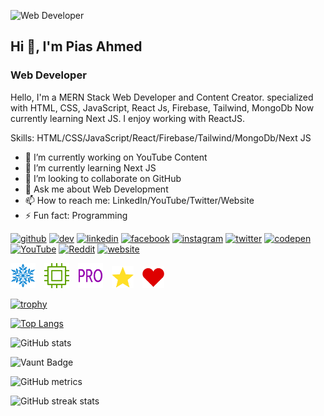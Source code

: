 ![Web Developer](https://media.licdn.com/dms/image/D5616AQFyfKpfxiExMA/profile-displaybackgroundimage-shrink_350_1400/0/1702098608807?e=1707350400&v=beta&t=y3S7z9XdNdpIJpdtcbpzAGdA33WnnWDDULKK-wixOzo)

## Hi 👋, I'm Pias Ahmed
### Web Developer

Hello, I'm a MERN Stack Web Developer and Content Creator. specialized with HTML, CSS, JavaScript, React Js, Firebase, Tailwind, MongoDb Now currently learning Next JS. I enjoy working with ReactJS.

Skills: HTML/CSS/JavaScript/React/Firebase/Tailwind/MongoDb/Next JS

- 🔭 I’m currently working on YouTube Content 
- 🌱 I’m currently learning Next JS 
- 👯 I’m looking to collaborate on GitHub 
- 💬 Ask me about Web Development  
- 📫 How to reach me: LinkedIn/YouTube/Twitter/Website 
- ⚡ Fun fact: Programming 


[<img src='https://cdn.jsdelivr.net/npm/simple-icons@3.0.1/icons/github.svg' alt='github' height='40'>](https://github.com/piasahmed1)  [<img src='https://cdn.jsdelivr.net/npm/simple-icons@3.0.1/icons/dev-dot-to.svg' alt='dev' height='40'>](https://dev.to/piasahmed)  [<img src='https://cdn.jsdelivr.net/npm/simple-icons@3.0.1/icons/linkedin.svg' alt='linkedin' height='40'>](https://www.linkedin.com/in/piasahmed/)  [<img src='https://cdn.jsdelivr.net/npm/simple-icons@3.0.1/icons/facebook.svg' alt='facebook' height='40'>](https://www.facebook.com/PiasAhmedWebDeveloper)  [<img src='https://cdn.jsdelivr.net/npm/simple-icons@3.0.1/icons/instagram.svg' alt='instagram' height='40'>](https://www.instagram.com/piasahmed1/)  [<img src='https://cdn.jsdelivr.net/npm/simple-icons@3.0.1/icons/twitter.svg' alt='twitter' height='40'>](https://twitter.com/MdPiasOfficial)  [<img src='https://cdn.jsdelivr.net/npm/simple-icons@3.0.1/icons/codepen.svg' alt='codepen' height='40'>](https://codepen.io/PiasAhmedOfficial)  [<img src='https://cdn.jsdelivr.net/npm/simple-icons@3.0.1/icons/youtube.svg' alt='YouTube' height='40'>](https://www.youtube.com/channel/@PiasAhmedOfficial)  [<img src='https://cdn.jsdelivr.net/npm/simple-icons@3.0.1/icons/reddit.svg' alt='Reddit' height='40'>](https://www.reddit.com/user/PiasAhmedOfficial)  [<img src='https://cdn.jsdelivr.net/npm/simple-icons@3.0.1/icons/icloud.svg' alt='website' height='40'>](https://piasahmed.com)  

<a href='https://archiveprogram.github.com/'><img src='https://raw.githubusercontent.com/acervenky/animated-github-badges/master/assets/acbadge.gif' width='40' height='40'></a> <a href='https://docs.github.com/en/developers'><img src='https://raw.githubusercontent.com/acervenky/animated-github-badges/master/assets/devbadge.gif' width='40' height='40'></a> <a href='https://github.com/pricing'><img src='https://raw.githubusercontent.com/acervenky/animated-github-badges/master/assets/pro.gif' width='40' height='40'></a> <a href='https://stars.github.com/'><img src='https://raw.githubusercontent.com/acervenky/animated-github-badges/master/assets/starbadge.gif' width='35' height='35'></a> <a href='https://docs.github.com/en/github/supporting-the-open-source-community-with-github-sponsors'><img src='https://raw.githubusercontent.com/acervenky/animated-github-badges/master/assets/sponsorbadge.gif' width='35' height='35'></a> 

[![trophy](https://github-profile-trophy.vercel.app/?username=piasahmed1)](https://github.com/ryo-ma/github-profile-trophy)

[![Top Langs](https://github-readme-stats.vercel.app/api/top-langs/?username=piasahmed1)](https://github.com/anuraghazra/github-readme-stats)

![GitHub stats](https://github-readme-stats.vercel.app/api?username=piasahmed1&show_icons=true)  

![Vaunt Badge](https://api.vaunt.dev/v1/github/entities/piasahmed1/contributions?format=svg&private=false)  

![GitHub metrics](https://metrics.lecoq.io/piasahmed1)  

![GitHub streak stats](https://streak-stats.demolab.com/?user=piasahmed1)  


